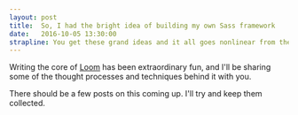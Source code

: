 ```yaml
---
layout: post
title:  So, I had the bright idea of building my own Sass framework
date:   2016-10-05 13:30:00
strapline: You get these grand ideas and it all goes nonlinear from there.
---
```


Writing the core of [Loom](https://github.com/sonniesedge/loom) has been extraordinary fun, and I'll be sharing some of the thought processes and techniques behind it with you.

There should be a few posts on this coming up. I'll try and keep them collected.
